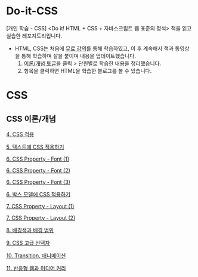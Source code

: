 # Do-it-CSS
[개인 학습 - CSS] &lt;Do it! HTML + CSS + 자바스크립트 웹 표준의 정석> 책을 읽고 실습한 레포지토리입니다.

- HTML, CSS는 처음에 [무료 강의](https://www.boostcourse.org/cs120)를 통해 학습하였고, 이 후 계속해서 책과 동영상을 통해 학습하며 살을 붙이며 내용을 업데이트했습니다.
    1. [이론/개념 토글](https://www.notion.so/HTML-CSS-2853cc772b954ed5b525ed335cc402c5)을 클릭 > 단원별로 학습한 내용을 정리했습니다.
    2. 항목을 클릭하면 HTML을 학습한 블로그를 볼 수 있습니다.

# CSS

## CSS 이론/개념

[4. CSS 적용](https://fallacious-smash-138.notion.site/4-CSS-35a07ed738194b99a090ef4b541fc6dc)

[5. 텍스트에 CSS 적용하기](https://fallacious-smash-138.notion.site/5-CSS-1b21dda4e8cd49c8983fb8ed3f4351cb)

[6. CSS Property - Font (1)](https://fallacious-smash-138.notion.site/6-CSS-Property-Font-1-4d7a581a8d324e3abe6f17a32cd05833)

[6. CSS Property - Font (2)](https://fallacious-smash-138.notion.site/6-CSS-Property-Font-2-292b54b96d444992b940afafb49232f8)

[6. CSS Property - Font (3)](https://fallacious-smash-138.notion.site/6-CSS-Property-Font-3-0a697c623bc54257abc64461b5bf9652)

[6. 박스 모델에 CSS 적용하기](https://fallacious-smash-138.notion.site/6-CSS-467d5acefe344e308b0ff5feb7774d00)

[7. CSS Property - Layout (1)](https://fallacious-smash-138.notion.site/7-CSS-Property-Layout-1-b28eef4a952f4a0eaaa359066cd9294e)

[7. CSS Property - Layout (2)](https://fallacious-smash-138.notion.site/7-CSS-Property-Layout-2-5aadb2983d9d47fdb70a71a5c02441ee)

[8. 배경색과 배경 범위](https://fallacious-smash-138.notion.site/8-73b1eef2319c4ce7b9448fbe0366a32d)

[9. CSS 고급 선택자](https://fallacious-smash-138.notion.site/9-CSS-c44b85dea7024b04bc268430e8c2d5b5)

[10. Transition, 애니메이션](https://fallacious-smash-138.notion.site/10-Transition-9131d1b8446942d98f6e0f9f38fe0a99)

[11. 반응형 웹과 미디어 커리](https://fallacious-smash-138.notion.site/11-c2d43f4a4c79433bb04a03f6c3455349)
